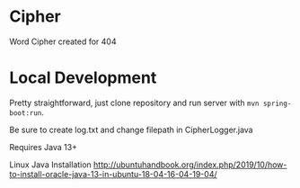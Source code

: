 # Cipher

Word Cipher created for 404

# Local Development
Pretty straightforward, just clone repository and run server with ```mvn spring-boot:run```. 

Be sure to create log.txt and change filepath in CipherLogger.java

Requires Java 13+

Linux Java Installation
http://ubuntuhandbook.org/index.php/2019/10/how-to-install-oracle-java-13-in-ubuntu-18-04-16-04-19-04/

